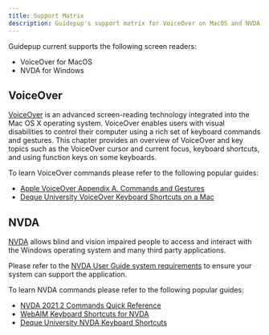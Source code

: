 ```yaml
---
title: Support Matrix
description: Guidepup's support matrix for VoiceOver on MacOS and NVDA on Windows
---
```


Guidepup current supports the following screen readers:

- VoiceOver for MacOS
- NVDA for Windows

## VoiceOver

[VoiceOver](https://support.apple.com/en-gb/guide/voiceover-guide/welcome/web) is an advanced screen-reading technology integrated into the Mac OS X operating system. VoiceOver enables users with visual disabilities to control their computer using a rich set of keyboard commands and gestures. This chapter provides an overview of VoiceOver and key topics such as the VoiceOver cursor and current focus, keyboard shortcuts, and using function keys on some keyboards.

To learn VoiceOver commands please refer to the following popular guides:

- [Apple VoiceOver Appendix A. Commands and Gestures](https://www.apple.com/voiceover/info/guide/_1131.html)
- [Deque University VoiceOver Keyboard Shortcuts on a Mac](https://dequeuniversity.com/screenreaders/voiceover-keyboard-shortcuts)

## NVDA

[NVDA](https://github.com/nvaccess/nvda) allows blind and vision impaired people to access and interact with the Windows operating system and many third party applications.

Please refer to the [NVDA User Guide system requirements](https://www.nvaccess.org/files/nvda/documentation/userGuide.html?#SystemRequirements) to ensure your system can support the application.

To learn NVDA commands please refer to the following popular guides:

- [NVDA 2021.2 Commands Quick Reference](https://www.nvaccess.org/files/nvda/releases/2021.2/documentation/keyCommands.html)
- [WebAIM Keyboard Shortcuts for NVDA](https://webaim.org/resources/shortcuts/nvda)
- [Deque University NVDA Keyboard Shortcuts](https://dequeuniversity.com/screenreaders/nvda-keyboard-shortcuts)

